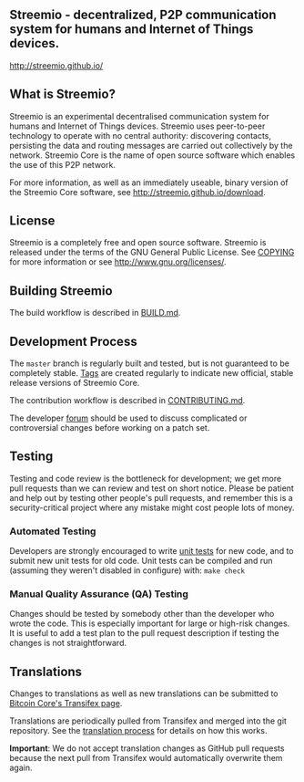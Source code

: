 ## Streemio - decentralized, P2P communication system for humans and Internet of Things devices.

http://streemio.github.io/

What is Streemio?
-----------------

Streemio is an experimental decentralised communication system for humans and 
Internet of Things devices. Streemio uses peer-to-peer technology to operate
with no central authority: discovering contacts, persisting the data and routing 
messages are carried out collectively by the network. Streemio Core is the name 
of open source software which enables the use of this P2P network.

For more information, as well as an immediately useable, binary version of
the Streemio Core software, see http://streemio.github.io/download.

License
-------

Streemio is a completely free and open source software. Streemio is released under the terms of the GNU General Public License. See [COPYING](COPYING) for more
information or see http://www.gnu.org/licenses/.


Building Streemio
-----------------

The build workflow is described in [BUILD.md](BUILD.md).


Development Process
-------------------

The `master` branch is regularly built and tested, but is not guaranteed to be
completely stable. [Tags](https://github.com/streemio-org/streemio/tags) are created
regularly to indicate new official, stable release versions of Streemio Core.

The contribution workflow is described in [CONTRIBUTING.md](CONTRIBUTING.md).

The developer [forum](https://gitter.im/streemio/Streemio)
should be used to discuss complicated or controversial changes before working
on a patch set.


Testing
-------

Testing and code review is the bottleneck for development; we get more pull
requests than we can review and test on short notice. Please be patient and help out by testing
other people's pull requests, and remember this is a security-critical project where any mistake might cost people
lots of money.

### Automated Testing

Developers are strongly encouraged to write [unit tests](/doc/unit-tests.md) for new code, and to
submit new unit tests for old code. Unit tests can be compiled and run
(assuming they weren't disabled in configure) with: `make check`


### Manual Quality Assurance (QA) Testing

Changes should be tested by somebody other than the developer who wrote the
code. This is especially important for large or high-risk changes. It is useful
to add a test plan to the pull request description if testing the changes is
not straightforward.


Translations
------------

Changes to translations as well as new translations can be submitted to
[Bitcoin Core's Transifex page](https://www.transifex.com/projects/p/streemio/).

Translations are periodically pulled from Transifex and merged into the git repository. See the
[translation process](doc/translation_process.md) for details on how this works.

**Important**: We do not accept translation changes as GitHub pull requests because the next
pull from Transifex would automatically overwrite them again.


